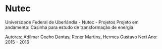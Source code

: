 # Nutec
Universdade Federal de Uberlândia - Nutec - Projetos 
Projeto em andamento: Casinha para estudo de transformação de energia 

Autores: Adilmar Coeho Dantas, Rener Martins, Hermes Gustavo Neri
Ano: 2015 - 2016
